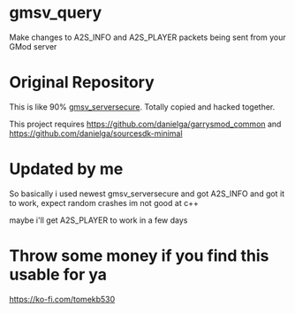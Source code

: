 # gmsv_query
Make changes to A2S_INFO and A2S_PLAYER packets being sent from your GMod server

# Original Repository
This is like 90% [gmsv_serversecure](https://github.com/danielga/gmsv_serversecure ). Totally copied and hacked together. 

This project requires https://github.com/danielga/garrysmod_common and https://github.com/danielga/sourcesdk-minimal
# Updated by me
So basically i used newest gmsv_serversecure and got A2S_INFO and got it to work, expect random crashes im not good at c++

maybe i'll get A2S_PLAYER to work in a few days
# Throw some money if you find this usable for ya
https://ko-fi.com/tomekb530

